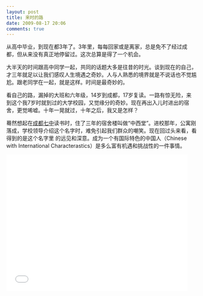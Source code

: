 ```yaml
---
layout: post
title: 来时的路
date: 2009-08-17 20:06
comments: true
---
```

从高中毕业，到现在都3年了。3年里，每每回家或是离家，总是免不了经过成都，但从来没有真正地停留过。这次总算是得了一个机会。

大半天的时间跟高中同学一起，共同的话题大多是往昔的时光。谈到现在的自己，才三年就足以让我们感叹人生境遇之奇妙。人与人熟悉的境界就是不说话也不觉尴尬。跟老同学在一起，就是这样。时间是最奇妙的。

看自己的路，漏掉的大班和六年级，14岁到成都，17岁复读。一路有惊无险，来到这个我7岁时就到过的大学校园，又觉缘分的奇妙。现在再出入儿时进出的宿舍，更觉唏嘘。十年一晃就过，十年之后，我又是怎样？

蓦然想起在<a href="http://www.cdqz.net/">成都七中</a>读书时，住了三年的宿舍楼叫做“中西堂”。进校那年，公寓刚落成，学校领导介绍这个名字时，难免引起我们群众的嘲笑。现在回过头来看，看得到的是这个名字里 的远见和深意。成为一个有国际特色的中国人（Chinese with International Characterastics）是多么富有机遇和挑战性的一件事情。

<iframe width="480" height="360" src="//www.youtube.com/embed/Ip_tMsyvRck" frameborder="0" allowfullscreen></iframe>